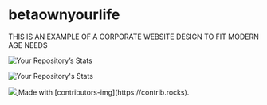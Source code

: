 # betaownyourlife

THIS IS AN EXAMPLE OF A CORPORATE WEBSITE DESIGN TO FIT MODERN AGE NEEDS

![Your Repository’s Stats](https://github-readme-stats.vercel.app/api?username=imodoiepale&show_icons=true)


![Your Repository's Stats](https://github-readme-stats.vercel.app/api/top-langs/?username=imodoiepale&theme=blue-green)


<a href = "https://github.com/imodoiepale/betaownyourlife/graphs/contributors">
<img src = "https://contrib.rocks/image?repo = GitHub_username/repository_name"/>
</a>
Made with [contributors-img](https://contrib.rocks).
